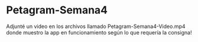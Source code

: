 # Petagram-Semana4

Adjunté un video en los archivos llamado Petagram-Semana4-Video.mp4 donde muestro la app en funcionamiento según lo que requería la consigna!
